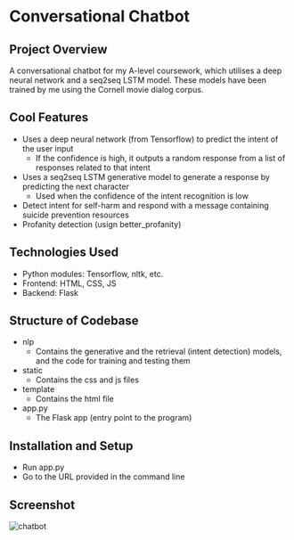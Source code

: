 # Conversational Chatbot
## Project Overview
A conversational chatbot for my A-level coursework, which utilises a deep neural network and a seq2seq LSTM model. These models have been  trained by me using the Cornell movie dialog corpus.

## Cool Features
- Uses a deep neural network (from Tensorflow) to predict the intent of the user input
  - If the confidence is high, it outputs a random response from a list of responses related to that intent
- Uses a seq2seq LSTM generative model to generate a response by predicting the next character
  - Used when the confidence of the intent recognition is low
- Detect intent for self-harm and respond with a message containing suicide prevention resources
- Profanity detection (usign better_profanity)

## Technologies Used
- Python modules: Tensorflow, nltk, etc.
- Frontend: HTML, CSS, JS
- Backend: Flask

## Structure of Codebase
- nlp
  - Contains the generative and the retrieval (intent detection) models, and the code for training and testing them
- static
  - Contains the css and js files
- template
  - Contains the html file
- app.py
  - The Flask app (entry point to the program)

## Installation and Setup
- Run app.py
- Go to the URL provided in the command line

## Screenshot
![chatbot](https://github.com/benbenwsh/Conversational-Chatbot/assets/38101123/63c0be77-63eb-45a6-b8e6-e67f05628176)
